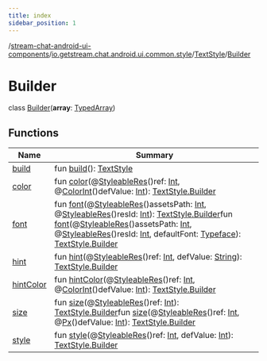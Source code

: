 ```yaml
---
title: index
sidebar_position: 1
---
```

/[stream-chat-android-ui-components](../../../index.md)/[io.getstream.chat.android.ui.common.style](../../index.md)/[TextStyle](../index.md)/[Builder](index.md)  
  
  
  
# Builder  
class [Builder](index.md)(**array**: [TypedArray](https://developer.android.com/reference/kotlin/android/content/res/TypedArray.html))  
  
## Functions  
  
|  Name |  Summary | 
|---|---|
| <a name="io.getstream.chat.android.ui.common.style/TextStyle.Builder/build/#/PointingToDeclaration/"></a>[build](build.md)| <a name="io.getstream.chat.android.ui.common.style/TextStyle.Builder/build/#/PointingToDeclaration/"></a>fun [build](build.md)(): [TextStyle](../index.md)|
| <a name="io.getstream.chat.android.ui.common.style/TextStyle.Builder/color/#kotlin.Int#kotlin.Int/PointingToDeclaration/"></a>[color](color.md)| <a name="io.getstream.chat.android.ui.common.style/TextStyle.Builder/color/#kotlin.Int#kotlin.Int/PointingToDeclaration/"></a>fun [color](color.md)(@[StyleableRes](https://developer.android.com/reference/kotlin/androidx/annotation/StyleableRes.html)()ref: [Int](https://kotlinlang.org/api/latest/jvm/stdlib/kotlin/-int/index.html), @[ColorInt](https://developer.android.com/reference/kotlin/androidx/annotation/ColorInt.html)()defValue: [Int](https://kotlinlang.org/api/latest/jvm/stdlib/kotlin/-int/index.html)): [TextStyle.Builder](index.md)|
| <a name="io.getstream.chat.android.ui.common.style/TextStyle.Builder/font/#kotlin.Int#kotlin.Int/PointingToDeclaration/"></a>[font](font.md)| <a name="io.getstream.chat.android.ui.common.style/TextStyle.Builder/font/#kotlin.Int#kotlin.Int/PointingToDeclaration/"></a>fun [font](font.md)(@[StyleableRes](https://developer.android.com/reference/kotlin/androidx/annotation/StyleableRes.html)()assetsPath: [Int](https://kotlinlang.org/api/latest/jvm/stdlib/kotlin/-int/index.html), @[StyleableRes](https://developer.android.com/reference/kotlin/androidx/annotation/StyleableRes.html)()resId: [Int](https://kotlinlang.org/api/latest/jvm/stdlib/kotlin/-int/index.html)): [TextStyle.Builder](index.md)fun [font](font.md)(@[StyleableRes](https://developer.android.com/reference/kotlin/androidx/annotation/StyleableRes.html)()assetsPath: [Int](https://kotlinlang.org/api/latest/jvm/stdlib/kotlin/-int/index.html), @[StyleableRes](https://developer.android.com/reference/kotlin/androidx/annotation/StyleableRes.html)()resId: [Int](https://kotlinlang.org/api/latest/jvm/stdlib/kotlin/-int/index.html), defaultFont: [Typeface](https://developer.android.com/reference/kotlin/android/graphics/Typeface.html)): [TextStyle.Builder](index.md)|
| <a name="io.getstream.chat.android.ui.common.style/TextStyle.Builder/hint/#kotlin.Int#kotlin.String/PointingToDeclaration/"></a>[hint](hint.md)| <a name="io.getstream.chat.android.ui.common.style/TextStyle.Builder/hint/#kotlin.Int#kotlin.String/PointingToDeclaration/"></a>fun [hint](hint.md)(@[StyleableRes](https://developer.android.com/reference/kotlin/androidx/annotation/StyleableRes.html)()ref: [Int](https://kotlinlang.org/api/latest/jvm/stdlib/kotlin/-int/index.html), defValue: [String](https://kotlinlang.org/api/latest/jvm/stdlib/kotlin/-string/index.html)): [TextStyle.Builder](index.md)|
| <a name="io.getstream.chat.android.ui.common.style/TextStyle.Builder/hintColor/#kotlin.Int#kotlin.Int/PointingToDeclaration/"></a>[hintColor](hintColor.md)| <a name="io.getstream.chat.android.ui.common.style/TextStyle.Builder/hintColor/#kotlin.Int#kotlin.Int/PointingToDeclaration/"></a>fun [hintColor](hintColor.md)(@[StyleableRes](https://developer.android.com/reference/kotlin/androidx/annotation/StyleableRes.html)()ref: [Int](https://kotlinlang.org/api/latest/jvm/stdlib/kotlin/-int/index.html), @[ColorInt](https://developer.android.com/reference/kotlin/androidx/annotation/ColorInt.html)()defValue: [Int](https://kotlinlang.org/api/latest/jvm/stdlib/kotlin/-int/index.html)): [TextStyle.Builder](index.md)|
| <a name="io.getstream.chat.android.ui.common.style/TextStyle.Builder/size/#kotlin.Int/PointingToDeclaration/"></a>[size](size.md)| <a name="io.getstream.chat.android.ui.common.style/TextStyle.Builder/size/#kotlin.Int/PointingToDeclaration/"></a>fun [size](size.md)(@[StyleableRes](https://developer.android.com/reference/kotlin/androidx/annotation/StyleableRes.html)()ref: [Int](https://kotlinlang.org/api/latest/jvm/stdlib/kotlin/-int/index.html)): [TextStyle.Builder](index.md)fun [size](size.md)(@[StyleableRes](https://developer.android.com/reference/kotlin/androidx/annotation/StyleableRes.html)()ref: [Int](https://kotlinlang.org/api/latest/jvm/stdlib/kotlin/-int/index.html), @[Px](https://developer.android.com/reference/kotlin/androidx/annotation/Px.html)()defValue: [Int](https://kotlinlang.org/api/latest/jvm/stdlib/kotlin/-int/index.html)): [TextStyle.Builder](index.md)|
| <a name="io.getstream.chat.android.ui.common.style/TextStyle.Builder/style/#kotlin.Int#kotlin.Int/PointingToDeclaration/"></a>[style](style.md)| <a name="io.getstream.chat.android.ui.common.style/TextStyle.Builder/style/#kotlin.Int#kotlin.Int/PointingToDeclaration/"></a>fun [style](style.md)(@[StyleableRes](https://developer.android.com/reference/kotlin/androidx/annotation/StyleableRes.html)()ref: [Int](https://kotlinlang.org/api/latest/jvm/stdlib/kotlin/-int/index.html), defValue: [Int](https://kotlinlang.org/api/latest/jvm/stdlib/kotlin/-int/index.html)): [TextStyle.Builder](index.md)|

